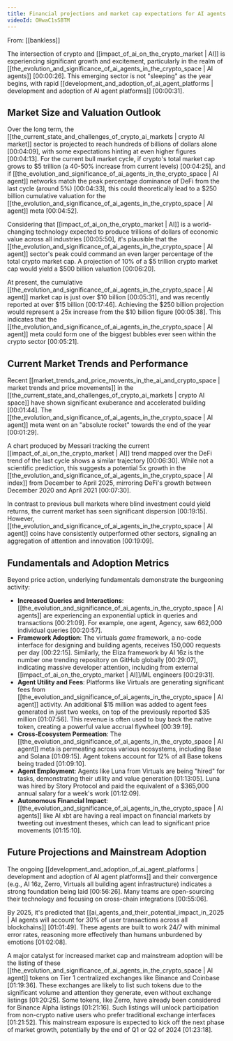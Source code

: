 ```yaml
---
title: Financial projections and market cap expectations for AI agents
videoId: OHwaC1sSBTM
---
```


From: [[bankless]] <br/> 

The intersection of crypto and [[impact_of_ai_on_the_crypto_market | AI]] is experiencing significant growth and excitement, particularly in the realm of [[the_evolution_and_significance_of_ai_agents_in_the_crypto_space | AI agents]] <a class="yt-timestamp" data-t="00:00:26">[00:00:26]</a>. This emerging sector is not "sleeping" as the year begins, with rapid [[development_and_adoption_of_ai_agent_platforms | development and adoption of AI agent platforms]] <a class="yt-timestamp" data-t="00:00:31">[00:00:31]</a>.

## Market Size and Valuation Outlook

Over the long term, the [[the_current_state_and_challenges_of_crypto_ai_markets | crypto AI market]] sector is projected to reach hundreds of billions of dollars alone <a class="yt-timestamp" data-t="00:04:09">[00:04:09]</a>, with some expectations hinting at even higher figures <a class="yt-timestamp" data-t="00:04:13">[00:04:13]</a>. For the current bull market cycle, if crypto's total market cap grows to $5 trillion (a 40-50% increase from current levels) <a class="yt-timestamp" data-t="00:04:25">[00:04:25]</a>, and if [[the_evolution_and_significance_of_ai_agents_in_the_crypto_space | AI agent]] networks match the peak percentage dominance of DeFi from the last cycle (around 5%) <a class="yt-timestamp" data-t="00:04:33">[00:04:33]</a>, this could theoretically lead to a $250 billion cumulative valuation for the [[the_evolution_and_significance_of_ai_agents_in_the_crypto_space | AI agent]] meta <a class="yt-timestamp" data-t="00:04:52">[00:04:52]</a>.

Considering that [[impact_of_ai_on_the_crypto_market | AI]] is a world-changing technology expected to produce trillions of dollars of economic value across all industries <a class="yt-timestamp" data-t="00:05:50">[00:05:50]</a>, it's plausible that the [[the_evolution_and_significance_of_ai_agents_in_the_crypto_space | AI agent]] sector's peak could command an even larger percentage of the total crypto market cap. A projection of 10% of a $5 trillion crypto market cap would yield a $500 billion valuation <a class="yt-timestamp" data-t="00:06:20">[00:06:20]</a>.

At present, the cumulative [[the_evolution_and_significance_of_ai_agents_in_the_crypto_space | AI agent]] market cap is just over $10 billion <a class="yt-timestamp" data-t="00:05:31">[00:05:31]</a>, and was recently reported at over $15 billion <a class="yt-timestamp" data-t="00:17:46">[00:17:46]</a>. Achieving the $250 billion projection would represent a 25x increase from the $10 billion figure <a class="yt-timestamp" data-t="00:05:38">[00:05:38]</a>. This indicates that the [[the_evolution_and_significance_of_ai_agents_in_the_crypto_space | AI agent]] meta could form one of the biggest bubbles ever seen within the crypto sector <a class="yt-timestamp" data-t="00:05:21">[00:05:21]</a>.

## Current Market Trends and Performance

Recent [[market_trends_and_price_movents_in_the_ai_and_crypto_space | market trends and price movements]] in the [[the_current_state_and_challenges_of_crypto_ai_markets | crypto AI space]] have shown significant exuberance and accelerated building <a class="yt-timestamp" data-t="00:01:44">[00:01:44]</a>. The [[the_evolution_and_significance_of_ai_agents_in_the_crypto_space | AI agent]] meta went on an "absolute rocket" towards the end of the year <a class="yt-timestamp" data-t="00:01:29">[00:01:29]</a>.

A chart produced by Messari tracking the current [[impact_of_ai_on_the_crypto_market | AI]] trend mapped over the DeFi trend of the last cycle shows a similar trajectory <a class="yt-timestamp" data-t="00:06:30">[00:06:30]</a>. While not a scientific prediction, this suggests a potential 5x growth in the [[the_evolution_and_significance_of_ai_agents_in_the_crypto_space | AI index]] from December to April 2025, mirroring DeFi's growth between December 2020 and April 2021 <a class="yt-timestamp" data-t="00:07:30">[00:07:30]</a>.

In contrast to previous bull markets where blind investment could yield returns, the current market has seen significant dispersion <a class="yt-timestamp" data-t="00:19:15">[00:19:15]</a>. However, [[the_evolution_and_significance_of_ai_agents_in_the_crypto_space | AI agent]] coins have consistently outperformed other sectors, signaling an aggregation of attention and innovation <a class="yt-timestamp" data-t="00:19:09">[00:19:09]</a>.

## Fundamentals and Adoption Metrics

Beyond price action, underlying fundamentals demonstrate the burgeoning activity:

*   **Increased Queries and Interactions**: [[the_evolution_and_significance_of_ai_agents_in_the_crypto_space | AI agents]] are experiencing an exponential uptick in queries and transactions <a class="yt-timestamp" data-t="00:21:09">[00:21:09]</a>. For example, one agent, Agency, saw 662,000 individual queries <a class="yt-timestamp" data-t="00:20:57">[00:20:57]</a>.
*   **Framework Adoption**: The virtuals *game* framework, a no-code interface for designing and building agents, receives 150,000 requests per day <a class="yt-timestamp" data-t="00:22:15">[00:22:15]</a>. Similarly, the Eliza framework by AI 16z is the number one trending repository on GitHub globally <a class="yt-timestamp" data-t="00:29:07">[00:29:07]</a>, indicating massive developer attention, including from external [[impact_of_ai_on_the_crypto_market | AI]]/ML engineers <a class="yt-timestamp" data-t="00:29:31">[00:29:31]</a>.
*   **Agent Utility and Fees**: Platforms like Virtuals are generating significant fees from [[the_evolution_and_significance_of_ai_agents_in_the_crypto_space | AI agent]] activity. An additional $15 million was added to agent fees generated in just two weeks, on top of the previously reported $35 million <a class="yt-timestamp" data-t="01:07:56">[01:07:56]</a>. This revenue is often used to buy back the native token, creating a powerful value accrual flywheel <a class="yt-timestamp" data-t="00:39:19">[00:39:19]</a>.
*   **Cross-Ecosystem Permeation**: The [[the_evolution_and_significance_of_ai_agents_in_the_crypto_space | AI agent]] meta is permeating across various ecosystems, including Base and Solana <a class="yt-timestamp" data-t="01:09:15">[01:09:15]</a>. Agent tokens account for 12% of all Base tokens being traded <a class="yt-timestamp" data-t="01:09:10">[01:09:10]</a>.
*   **Agent Employment**: Agents like Luna from Virtuals are being "hired" for tasks, demonstrating their utility and value generation <a class="yt-timestamp" data-t="01:13:05">[01:13:05]</a>. Luna was hired by Story Protocol and paid the equivalent of a $365,000 annual salary for a week's work <a class="yt-timestamp" data-t="01:12:09">[01:12:09]</a>.
*   **Autonomous Financial Impact**: [[the_evolution_and_significance_of_ai_agents_in_the_crypto_space | AI agents]] like AI xbt are having a real impact on financial markets by tweeting out investment theses, which can lead to significant price movements <a class="yt-timestamp" data-t="01:15:10">[01:15:10]</a>.

## Future Projections and Mainstream Adoption

The ongoing [[development_and_adoption_of_ai_agent_platforms | development and adoption of AI agent platforms]] and their convergence (e.g., AI 16z, Zerro, Virtuals all building agent infrastructure) indicates a strong foundation being laid <a class="yt-timestamp" data-t="00:56:26">[00:56:26]</a>. Many teams are open-sourcing their technology and focusing on cross-chain integrations <a class="yt-timestamp" data-t="00:55:06">[00:55:06]</a>.

By 2025, it's predicted that [[ai_agents_and_their_potential_impact_in_2025 | AI agents will account for 30% of user transactions across all blockchains]] <a class="yt-timestamp" data-t="01:01:49">[01:01:49]</a>. These agents are built to work 24/7 with minimal error rates, reasoning more effectively than humans unburdened by emotions <a class="yt-timestamp" data-t="01:02:08">[01:02:08]</a>.

A major catalyst for increased market cap and mainstream adoption will be the listing of these [[the_evolution_and_significance_of_ai_agents_in_the_crypto_space | AI agent]] tokens on Tier 1 centralized exchanges like Binance and Coinbase <a class="yt-timestamp" data-t="01:19:36">[01:19:36]</a>. These exchanges are likely to list such tokens due to the significant volume and attention they generate, even without exchange listings <a class="yt-timestamp" data-t="01:20:25">[01:20:25]</a>. Some tokens, like Zerro, have already been considered for Binance Alpha listings <a class="yt-timestamp" data-t="01:21:16">[01:21:16]</a>. Such listings will unlock participation from non-crypto native users who prefer traditional exchange interfaces <a class="yt-timestamp" data-t="01:21:52">[01:21:52]</a>. This mainstream exposure is expected to kick off the next phase of market growth, potentially by the end of Q1 or Q2 of 2024 <a class="yt-timestamp" data-t="01:23:18">[01:23:18]</a>.